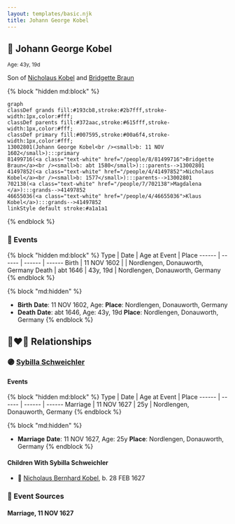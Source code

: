 ```yaml
---
layout: templates/basic.njk
title: Johann George Kobel
---
```

## 🔵 Johann George Kobel
<small>Age: 43y, 19d</small>

Son of [Nicholaus Kobel](/people/4/41497852) and [Bridgette Braun](/people/8/81499716)

{% block "hidden md:block" %}
```mermaid
graph
classDef grands fill:#193cb8,stroke:#2b7fff,stroke-width:1px,color:#fff;
classDef parents fill:#372aac,stroke:#615fff,stroke-width:1px,color:#fff;
classDef primary fill:#007595,stroke:#00a6f4,stroke-width:1px,color:#fff;
13002801(Johann George Kobel<br /><small>b: 11 NOV 1602</small>):::primary
81499716(<a class="text-white" href="/people/8/81499716">Bridgette Braun</a><br /><small>b: abt 1580</small>):::parents-->13002801
41497852(<a class="text-white" href="/people/4/41497852">Nicholaus Kobel</a><br /><small>b: 1577</small>):::parents-->13002801
702138(<a class="text-white" href="/people/7/702138">Magdalena </a>):::grands-->41497852
46655036(<a class="text-white" href="/people/4/46655036">Klaus Kobel</a>):::grands-->41497852
linkStyle default stroke:#a1a1a1
```
{% endblock %}

### 📆 Events

{% block "hidden md:block" %}
Type | Date | Age at Event | Place
------ | ------ | ------ | ------
Birth | 11 NOV 1602 |  | Nordlengen, Donauworth, Germany
Death | abt 1646 | 43y, 19d | Nordlengen, Donauworth, Germany
{% endblock %}

{% block "md:hidden" %}
- **Birth**
**Date**: 11 NOV 1602, Age:
**Place**: Nordlengen, Donauworth, Germany
- **Death**
**Date**: abt 1646, Age: 43y, 19d
**Place**: Nordlengen, Donauworth, Germany
{% endblock %}

## 👩‍❤️‍👨 Relationships

### 🟣 [Sybilla Schweichler](/people/1/19897612)

#### Events

{% block "hidden md:block" %}
Type | Date | Age at Event | Place
------ | ------ | ------ | ------
Marriage | 11 NOV 1627 | 25y | Nordlengen, Donauworth, Germany
{% endblock %}

{% block "md:hidden" %}
- **Marriage**
**Date**: 11 NOV 1627, Age: 25y
**Place**: Nordlengen, Donauworth, Germany
{% endblock %}

#### Children With Sybilla Schweichler
* 🔵 [Nicholaus Bernhard Kobel](/people/5/51558544), b. 28 FEB 1627
### 📰 Event Sources

#### <a id="event-family-0-event-0"></a> Marriage, 11 NOV 1627
